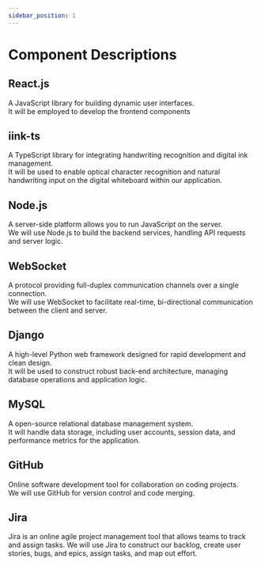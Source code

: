 ```yaml
---
sidebar_position: 1
---
```

# Component Descriptions
## React.js
  A JavaScript library for building dynamic user interfaces.<br/>
  It will be employed to develop the frontend components
## iink-ts
  A TypeScript library for integrating handwriting recognition and digital ink management.<br/>
  It will be used to enable optical character recognition and natural handwriting input on the digital whiteboard within our application.
## Node.js
  A server-side platform allows you to run JavaScript on the server.<br/>
  We will use Node.js to build the backend services, handling API requests and server logic.
## WebSocket
  A protocol providing full-duplex communication channels over a single connection.<br/>
  We will use WebSocket to facilitate real-time, bi-directional communication between the client and server.
## Django
  A high-level Python web framework designed for rapid development and clean design.<br/>
  It will be used to construct robust back-end architecture, managing database operations and application logic.
## MySQL
  A open-source relational database management system.<br/>
  It will handle data storage, including user accounts, session data, and performance metrics for the application.
## GitHub
  Online software development tool for collaboration on coding projects.<br/>
  We will use GitHub for version control and code merging.
## Jira
  Jira is an online agile project management tool that allows teams to track and assign tasks.
  We will use Jira to construct our backlog, create user stories, bugs, and epics, assign tasks, and map out effort.
